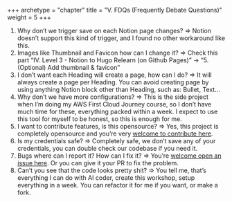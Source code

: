 +++
archetype = "chapter"
title = "V. FDQs (Frequently Debate Questions)"
weight = 5
+++

1. Why don’t we trigger save on each Notion page changes?
⇒ Notion doesn’t support this kind of trigger, and I found no other workaround like this.
2. Images like Thumbnail and Favicon how can I change it?
⇒ Check this part “IV. Level 3 - Notion to Hugo Relearn (on Github Pages)” → “5. (Optional) Add thumbnail & favicon”
3. I don’t want each Heading will create a page, how can I do?
⇒ It will always create a page per Heading. You can avoid creating page by using anything Notion block other than Heading, such as: Bullet, Text…
4. Why don’t we have more configurations?
⇒ This is the side project when I’m doing my AWS First Cloud Journey course, so I don’t have much time for these, everything packed within a week. I expect to use this tool for myself to be honest, so this is enough for me.
5. I want to contribute features, is this opensource?
⇒ Yes, this project is completely opensource and you’re very [welcome to contribute here](https://github.com/heo001997/notion-to-markdown).
6. Is my credentials safe?
⇒ Completely safe, we don’t save any of your credentials, you can double check our codebase if you need it.
7. Bugs where can I report it? How can I fix it?
⇒ You’re [welcome open an issue here](https://github.com/heo001997/notion-to-markdown). Or you can give it your PR to fix the problem.
8. Can’t you see that the code looks pretty shit?
⇒ You tell me, that’s everything I can do with AI coder, create this workshop, setup everything in a week. You can refactor it for me if you want, or make a fork.


